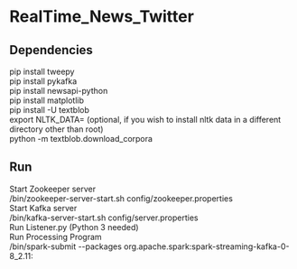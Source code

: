 # RealTime_News_Twitter

## Dependencies
pip install tweepy<br />
pip install pykafka<br />
pip install newsapi-python<br />
pip install matplotlib<br />
pip install -U textblob<br />
export NLTK_DATA=<directory> (optional, if you wish to install nltk data in a different directory other than root)<br />
python -m textblob.download_corpora

## Run
Start Zookeeper server<br />
<Kafka path>/bin/zookeeper-server-start.sh config/zookeeper.properties<br />
Start Kafka server<br />
<Kafka path>/bin/kafka-server-start.sh config/server.properties<br />
Run Listener.py (Python 3 needed)<br />
Run Processing Program<br />
<Spark path>/bin/spark-submit --packages org.apache.spark:spark-streaming-kafka-0-8_2.11:<Spark version> <program path><br />
